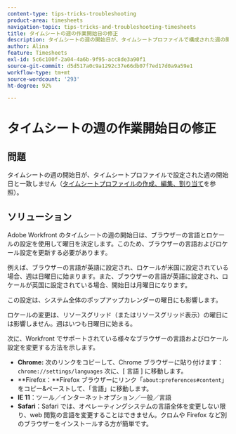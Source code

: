 ```yaml
---
content-type: tips-tricks-troubleshooting
product-area: timesheets
navigation-topic: tips-tricks-and-troubleshooting-timesheets
title: タイムシートの週の作業開始日の修正
description: タイムシートの週の開始日が、タイムシートプロファイルで構成された週の開始日と一致しません。
author: Alina
feature: Timesheets
exl-id: 5c6c100f-2a04-4a6b-9f95-acc8de3a90f1
source-git-commit: d5d517a0c9a1292c37e66db07f7ed17d0a9a59e1
workflow-type: tm+mt
source-wordcount: '293'
ht-degree: 92%

---
```


# タイムシートの週の作業開始日の修正

## 問題

タイムシートの週の開始日が、タイムシートプロファイルで設定された週の開始日と一致しません（[タイムシートプロファイルの作成、編集、割り当て](../../timesheets/create-and-manage-timesheets/create-timesheet-profiles.md)を参照）。

## ソリューション

Adobe Workfront のタイムシートの週の開始日は、ブラウザーの言語とロケールの設定を使用して曜日を決定します。このため、ブラウザーの言語およびロケール設定を更新する必要があります。

例えば、ブラウザーの言語が英語に設定され、ロケールが米国に設定されている場合、週は日曜日に始まります。また、ブラウザーの言語が英語に設定され、ロケールが英国に設定されている場合、開始日は月曜日になります。

この設定は、システム全体のポップアップカレンダーの曜日にも影響します。

ロケールの変更は、リソースグリッド（またはリソースグリッド表示）の曜日には影響しません。週はいつも日曜日に始まる。

次に、Workfront でサポートされている様々なブラウザーの言語およびロケール設定を変更する方法を示します。

* **Chrome:** 次のリンクをコピーして、Chrome ブラウザーに貼り付けます：`chrome://settings/languages` 次に、[ 言語 ] に移動します。
* **Firefox：**Firefox ブラウザーにリンク「`about:preferences#content`」をコピー&amp;ペーストして、「言語」に移動します。
* **IE 11**：ツール／インターネットオプション／一般／言語
* **Safari**：Safari では、オペレーティングシステムの言語全体を変更しない限り、web 閲覧の言語を変更することはできません。クロムや Firefox など別のブラウザーをインストールする方が簡単です。


